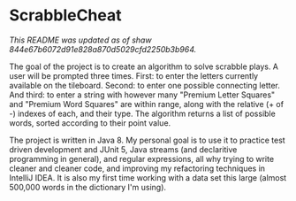 # ScrabbleCheat
<i>This README was updated as of shaw 844e67b6072d91e828a870d5029cfd2250b3b964.</i>

The goal of the project is to create 
an algorithm to solve scrabble plays. 
A user will be prompted three times. First: 
to enter the letters currently available on the 
tileboard. Second: to enter one possible connecting 
letter. And third: to enter a string with however many
"Premium Letter Squares" and "Premium Word Squares"
are within range, along with the relative (+ of -) indexes
of each, and their type. The algorithm returns a list of 
possible words, sorted according to their point value.

The project is written in Java 8. My personal goal is to 
use it to practice test driven development and JUnit 5, 
Java streams (and declaritive programming in general),
and regular expressions, all why trying to write cleaner and
cleaner code, and improving my refactoring techniques in 
IntelliJ IDEA. It is also my first time working with a data
set this large (almost 500,000 words in the dictionary
I'm using).   